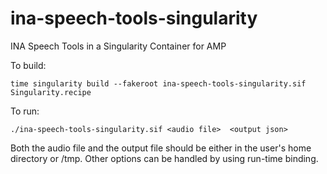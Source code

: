 # ina-speech-tools-singularity
INA Speech Tools in a Singularity Container for AMP

To build:
```
time singularity build --fakeroot ina-speech-tools-singularity.sif Singularity.recipe
```

To run:
```
./ina-speech-tools-singularity.sif <audio file>  <output json>
```

Both the audio file and the output file should be either in the user's home directory or /tmp.  Other options can be handled by using run-time binding.

